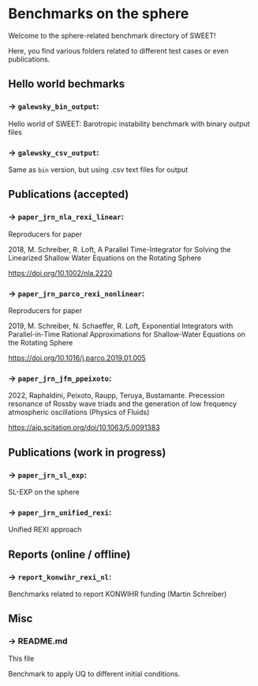 # Benchmarks on the sphere

Welcome to the sphere-related benchmark directory of SWEET!

Here, you find various folders related to different test cases or even publications.

## Hello world bechmarks

### &rarr; `galewsky_bin_output`:

Hello world of SWEET: Barotropic instability benchmark with binary output files


### &rarr; `galewsky_csv_output`:

Same as `bin` version, but using .csv text files for output



## Publications (accepted)


### &rarr; `paper_jrn_nla_rexi_linear`:

Reproducers for paper

2018, M. Schreiber, R. Loft, A Parallel Time-Integrator for Solving the Linearized Shallow Water Equations on the Rotating Sphere

https://doi.org/10.1002/nla.2220

### &rarr; `paper_jrn_parco_rexi_nonlinear`:

Reproducers for paper

2019, M. Schreiber, N. Schaeffer, R. Loft, Exponential Integrators with Parallel-in-Time Rational Approximations for Shallow-Water Equations on the Rotating Sphere

https://doi.org/10.1016/j.parco.2019.01.005


### &rarr; `paper_jrn_jfm_ppeixoto`:

2022, Raphaldini, Peixoto, Raupp, Teruya, Bustamante. Precession resonance of Rossby wave triads and the generation of low frequency atmospheric oscillations (Physics of Fluids)

https://aip.scitation.org/doi/10.1063/5.0091383



## Publications (work in progress)


### &rarr; `paper_jrn_sl_exp`:

SL-EXP on the sphere

### &rarr; `paper_jrn_unified_rexi`:

Unified REXI approach




## Reports (online / offline)

### &rarr; `report_konwihr_rexi_nl`:

Benchmarks related to report KONWIHR funding (Martin Schreiber)



## Misc

### &rarr; README.md
This file


Benchmark to apply UQ to different initial conditions.
